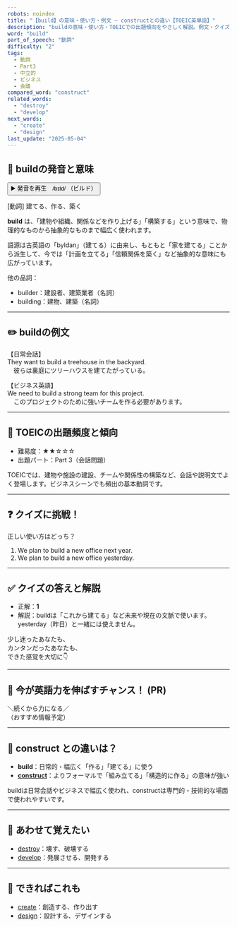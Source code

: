 ```yaml
---
robots: noindex
title: "【build】の意味・使い方・例文 ― constructとの違い【TOEIC英単語】"
description: "buildの意味・使い方・TOEICでの出題傾向をやさしく解説。例文・クイズ付きでconstructとの違いもわかりやすく学べます。"
word: "build"
part_of_speech: "動詞"
difficulty: "2"
tags:
  - 動詞
  - Part3
  - 中立的
  - ビジネス
  - 会議
compared_word: "construct"
related_words:
  - "destroy"
  - "develop"
next_words:
  - "create"
  - "design"
last_update: "2025-05-04"
---
```


## 🔰 buildの発音と意味

<button class="play-audio" onclick="playTTS('build')">
  <span class="play-audio-main">
    ▶️ 発音を再生　/bɪld/
  </span>
  <span class="play-audio-sub">
    （ビルド）
  </span>
</button>

[動詞] 建てる、作る、築く

**build** は、「建物や組織、関係などを作り上げる」「構築する」という意味で、物理的なものから抽象的なものまで幅広く使われます。

語源は古英語の「byldan」（建てる）に由来し、もともと「家を建てる」ことから派生して、今では「計画を立てる」「信頼関係を築く」など抽象的な意味にも広がっています。

他の品詞：  
- builder：建設者、建築業者（名詞）
- building：建物、建築（名詞）

---

## ✏️ buildの例文

【日常会話】  
They want to build a treehouse in the backyard.  
　彼らは裏庭にツリーハウスを建てたがっている。

【ビジネス英語】  
We need to build a strong team for this project.  
　このプロジェクトのために強いチームを作る必要があります。

---

## 🎯 TOEICの出題頻度と傾向

- 難易度：★★☆☆☆
- 出題パート：Part 3（会話問題）

TOEICでは、建物や施設の建設、チームや関係性の構築など、会話や説明文でよく登場します。ビジネスシーンでも頻出の基本動詞です。

---

## ❓ クイズに挑戦！

正しい使い方はどっち？

1. We plan to build a new office next year.  
2. We plan to build a new office yesterday.

---

## ✅ クイズの答えと解説

- 正解：**1**
- 解説：buildは「これから建てる」など未来や現在の文脈で使います。yesterday（昨日）と一緒には使えません。

少し迷ったあなたも、  
カンタンだったあなたも、  
できた感覚を大切に👇️

---

## 🚀 今が英語力を伸ばすチャンス！ (PR)

<div class="info-center">
＼続くから力になる／<br>  
（おすすめ情報予定）
</div>

---

## 🤔  construct との違いは？

- **build**：日常的・幅広く「作る」「建てる」に使う
- **[construct](/word/construct/)**：よりフォーマルで「組み立てる」「構造的に作る」の意味が強い

buildは日常会話やビジネスで幅広く使われ、constructは専門的・技術的な場面で使われやすいです。

---

## 🧩 あわせて覚えたい

- [destroy](/word/destroy/)：壊す、破壊する
- [develop](/word/develop/)：発展させる、開発する

---

## 📖 できればこれも

- [create](/word/create/)：創造する、作り出す
- [design](/word/design/)：設計する、デザインする

<!-- cvid: aid13_bid33 -->
